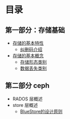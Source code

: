 # 目录
## 第一部分：存储基础
- [存储的基本特性](2019/存储的两个特性.md)
  - [纠删码介绍](/2019/erasure_code.md)
- [存储的基本概念](2019/存储的几个概念.md)
  - [存储形态类别](/2019/store_types.md)
  - [数据丢失类别](2019/data_lose.md)

## 第二部分 ceph
- RADOS 层概述
- store 层概述
  - [BlueStore的设计原则](2019/BlueStore的设计原则.md)
